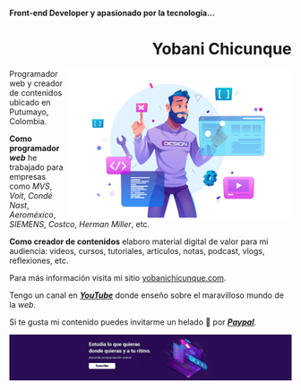 **Front-end Developer y apasionado por la tecnología...**

<div align="right">

# Yobani Chicunque

</div>

<img width="400" height="auto" align="right" src="https://github.com/yobanichicunque/documentacion/blob/main/static/imagenes/youtube-front-end-1.jpg">

Programador web y creador de contenidos ubicado en Putumayo, Colombia.

**Como programador _web_** he trabajado para empresas como _MVS_, _Voit_, _Condé Nast_, _Aeroméxico_, _SIEMENS_, _Costco_, _Herman Miller_, etc.

**Como creador de contenidos** elaboro material digital de valor para mi audiencia: videos, cursos, tutoriales, artículos, notas, podcast, vlogs, reflexiones, etc.

Para más información visita mi sitio <a href="https://yobanichicunque.com" target="_blank" rel="noopener">yobanichicunque.com</a>.

Tengo un canal en <a href="https://www.youtube.com/@misteryobani?sub_confirmation=1" target="_blank" rel="noopener"> _**YouTube**_</a> donde enseño sobre el maravilloso mundo de la _web_.

Si te gusta mi contenido puedes invitarme un helado 🍨 por <a href="https://yobanichicunque.com/helado" target="_blank" rel="noopener"> _**Paypal**_</a>.

<a href="https://www.youtube.com/@yobanichicunque?sub_confirmation=1" target="_blank" rel="noopener">
  <img align="center" src="https://github.com/yobanichicunque/documentacion/blob/main/static/imagenes/youtube-banner.jpg">
</a>
